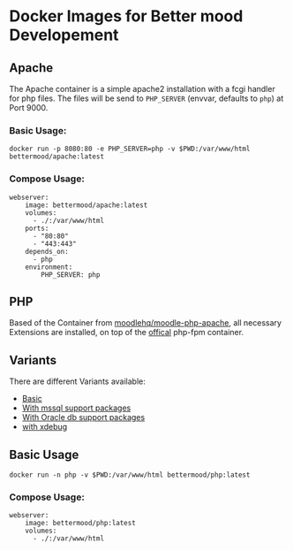 # Docker Images for Better mood Developement

## Apache
The Apache container is a simple apache2 installation with a fcgi handler for php files. 
The files will be send to `PHP_SERVER` (envvar, defaults to `php`) at Port 9000.

### Basic Usage: 
`docker run -p 8080:80 -e PHP_SERVER=php -v $PWD:/var/www/html bettermood/apache:latest`

### Compose Usage:
```
webserver:
    image: bettermood/apache:latest
    volumes:
      - ./:/var/www/html
    ports:
      - "80:80"
      - "443:443"
    depends_on:
      - php
    environment:
        PHP_SERVER: php
```

## PHP
Based of the Container from [moodlehq/moodle-php-apache](https://github.com/moodlehq/moodle-php-apache), all necessary Extensions are installed,
on top of the [offical](https://hub.docker.com/_/php/) php-fpm container.

## Variants
There are different Variants available:
 - [Basic](https://hub.docker.com//r/bettermood/php/)
 - [With mssql support packages](https://hub.docker.com//r/bettermood/php-mssql/)
 - [With Oracle db support packages](https://hub.docker.com//r/bettermood/php-oracle/)
 - [with xdebug](https://hub.docker.com//r/bettermood/php-xdebug)
 
## Basic Usage
`docker run -n php -v $PWD:/var/www/html bettermood/php:latest`

### Compose Usage:
```
webserver:
    image: bettermood/php:latest
    volumes:
      - ./:/var/www/html
```